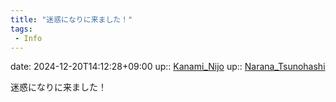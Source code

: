```yaml
---
title: "迷惑になりに来ました！"
tags:
 - Info
---
```


date: 2024-12-20T14:12:28+09:00
up:: [Kanami_Nijo](../Bar/Novel/Nacaria/Kanami_Nijo.md)
up:: [Narana_Tsunohashi](../Bar/Novel/Nacaria/Narana_Tsunohashi.md)

迷惑になりに来ました！